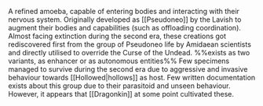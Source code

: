 A refined amoeba, capable of entering bodies and interacting with their nervous system.
Originally developed as [[Pseudoneo]] by the Lavish to augment their bodies and capabilities (such as offloading coordination).
Almost facing extinction during the second era, these creations got rediscovered first from the group of Pseudoneo life by Amidaean scientists and directly utilised to override the Curse of the Undead. 
%%exists as two variants, as enhancer or as autonomous entities%%
Few specimens managed to survive during the second era due to aggressive and invasive behaviour towards [[Hollowed|hollows]] as host. Few written documentation exists about this group due to their parasitoid and unseen behaviour. However, it appears that [[Dragonkin]] at some point cultivated these. 
